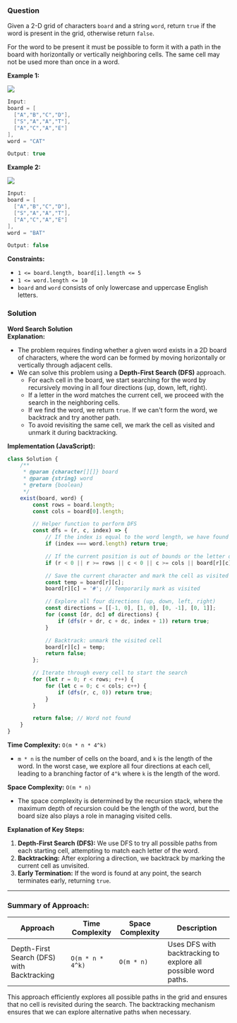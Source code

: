 ### Question
Given a 2-D grid of characters `board` and a string `word`, return `true` if the word is present in the grid, otherwise return `false`.

For the word to be present it must be possible to form it with a path in the board with horizontally or vertically neighboring cells. The same cell may not be used more than once in a word.

**Example 1:**

![](https://imagedelivery.net/CLfkmk9Wzy8_9HRyug4EVA/7c1fcf82-71c8-4750-3ddd-4ab6a666a500/public)

```java
Input: 
board = [
  ["A","B","C","D"],
  ["S","A","A","T"],
  ["A","C","A","E"]
],
word = "CAT"

Output: true
```


**Example 2:**

![](https://imagedelivery.net/CLfkmk9Wzy8_9HRyug4EVA/79721392-44b6-4de7-c571-d3d1640ac100/public)

```java
Input: 
board = [
  ["A","B","C","D"],
  ["S","A","A","T"],
  ["A","C","A","E"]
],
word = "BAT"

Output: false
```

**Constraints:**

- `1 <= board.length, board[i].length <= 5`
- `1 <= word.length <= 10`
- `board` and `word` consists of only lowercase and uppercase English letters.



### Solution

**Word Search Solution**  
**Explanation:**

- The problem requires finding whether a given word exists in a 2D board of characters, where the word can be formed by moving horizontally or vertically through adjacent cells.
- We can solve this problem using a **Depth-First Search (DFS)** approach.
    - For each cell in the board, we start searching for the word by recursively moving in all four directions (up, down, left, right).
    - If a letter in the word matches the current cell, we proceed with the search in the neighboring cells.
    - If we find the word, we return `true`. If we can't form the word, we backtrack and try another path.
    - To avoid revisiting the same cell, we mark the cell as visited and unmark it during backtracking.

**Implementation (JavaScript):**

```javascript
class Solution {
    /**
     * @param {character[][]} board
     * @param {string} word
     * @return {boolean}
     */
    exist(board, word) {
        const rows = board.length;
        const cols = board[0].length;

        // Helper function to perform DFS
        const dfs = (r, c, index) => {
            // If the index is equal to the word length, we have found the word
            if (index === word.length) return true;

            // If the current position is out of bounds or the letter doesn't match
            if (r < 0 || r >= rows || c < 0 || c >= cols || board[r][c] !== word[index]) return false;

            // Save the current character and mark the cell as visited
            const temp = board[r][c];
            board[r][c] = '#'; // Temporarily mark as visited

            // Explore all four directions (up, down, left, right)
            const directions = [[-1, 0], [1, 0], [0, -1], [0, 1]];
            for (const [dr, dc] of directions) {
                if (dfs(r + dr, c + dc, index + 1)) return true;
            }

            // Backtrack: unmark the visited cell
            board[r][c] = temp;
            return false;
        };

        // Iterate through every cell to start the search
        for (let r = 0; r < rows; r++) {
            for (let c = 0; c < cols; c++) {
                if (dfs(r, c, 0)) return true;
            }
        }

        return false; // Word not found
    }
}
```

**Time Complexity:** `O(m * n * 4^k)`

- `m * n` is the number of cells on the board, and `k` is the length of the word. In the worst case, we explore all four directions at each cell, leading to a branching factor of `4^k` where `k` is the length of the word.

**Space Complexity:** `O(m * n)`

- The space complexity is determined by the recursion stack, where the maximum depth of recursion could be the length of the word, but the board size also plays a role in managing visited cells.

**Explanation of Key Steps:**

1. **Depth-First Search (DFS):** We use DFS to try all possible paths from each starting cell, attempting to match each letter of the word.
2. **Backtracking:** After exploring a direction, we backtrack by marking the current cell as unvisited.
3. **Early Termination:** If the word is found at any point, the search terminates early, returning `true`.

---

### Summary of Approach:

|Approach|Time Complexity|Space Complexity|Description|
|---|---|---|---|
|Depth-First Search (DFS) with Backtracking|`O(m * n * 4^k)`|`O(m * n)`|Uses DFS with backtracking to explore all possible word paths.|

This approach efficiently explores all possible paths in the grid and ensures that no cell is revisited during the search. The backtracking mechanism ensures that we can explore alternative paths when necessary.